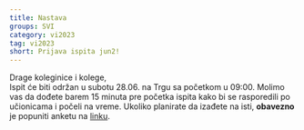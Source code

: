 ```yaml
---
title: Nastava
groups: SVI
category: vi2023
tag: vi2023
short: Prijava ispita jun2!
---
```


Drage koleginice i kolege,  
Ispit će biti održan u subotu 28.06. na Trgu sa početkom u 09:00. Molimo vas da dođete barem 15 minuta pre početka ispita kako bi se rasporedili po učionicama i počeli na vreme.
Ukoliko planirate da izađete na isti, **obavezno** je popuniti anketu na [linku](https://forms.gle/AmNfssZmSmhNGdaN8). 
